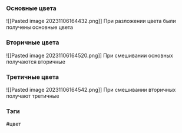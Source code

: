 
### Основные цвета
![[Pasted image 20231106164432.png]]
При разложении цвета были получены основные цвета

### Вторичные цвета
![[Pasted image 20231106164520.png]]
При смешивании основных получаются вторичные
### Третичные цвета
![[Pasted image 20231106164542.png]]
При смешивании вторичных получают третичные





### Тэги
#цвет